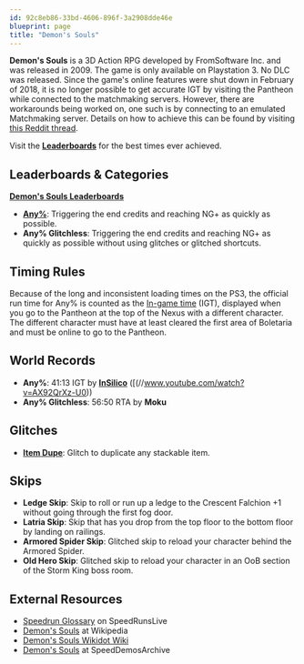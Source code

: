 ```yaml
---
id: 92c8eb86-33bd-4606-896f-3a2908dde46e
blueprint: page
title: "Demon's Souls"
---
```

**Demon's Souls** is a 3D Action RPG developed by FromSoftware Inc. and was released in 2009. The game is only available on Playstation 3. No DLC was released. Since the game's online features were shut down in February of 2018, it is no longer possible to get accurate IGT by visiting the Pantheon while connected to the matchmaking servers. However, there are workarounds being worked on, one such is by connecting to an emulated Matchmaking server. Details on how to achieve this can be found by visiting [this Reddit thread](https://www.reddit.com/r/demonssouls/comments/80xvl8/demons_souls_private_server_emulation_thread/).

Visit the [**Leaderboards**](/demonssouls/leaderboard) for the best times ever achieved.

## Leaderboards & Categories

[**Demon's Souls Leaderboards**](https://www.speedrun.com/demonssouls)

- [**Any%**](/demonssouls/any): Triggering the end credits and reaching NG+ as quickly as possible.
- **Any% Glitchless**: Triggering the end credits and reaching NG+ as quickly as possible without using glitches or glitched shortcuts.

## Timing Rules

Because of the long and inconsistent loading times on the PS3, the official run time for Any% is counted as the [In-game time](/in-game-time) (IGT), displayed when you go to the Pantheon at the top of the Nexus with a different character. The different character must have at least cleared the first area of Boletaria and must be online to go to the Pantheon.

## World Records

- **Any%**: 41:13 IGT by [**InSilico**](//twitch.tv/InSilico_) ([(//www.youtube.com/watch?v=AX92QrXz-U0))
- **Any% Glitchless**: 56:50 RTA by **Moku**

## Glitches

- [**Item Dupe**](/demonssouls/item-dupe): Glitch to duplicate any stackable item.

## Skips

- **Ledge Skip**: Skip to roll or run up a ledge to the Crescent Falchion +1 without going through the first fog door.
- **Latria Skip**: Skip that has you drop from the top floor to the bottom floor by landing on railings.
- **Armored Spider Skip**: Glitched skip to reload your character behind the Armored Spider.
- **Old Hero Skip**: Glitched skip to reload your character in an OoB section of the Storm King boss room.

## External Resources

- [Speedrun Glossary](//www.speedrunslive.com/faq/glossary/) on SpeedRunsLive
- [Demon's Souls](//en.wikipedia.org/wiki/Demon's_Souls) at Wikipedia
- [Demon's Souls Wikidot Wiki](//demonssouls.wikidot.com)
- [Demon's Souls](http://speeddemosarchive.com/DemonsSouls.html) at SpeedDemosArchive
